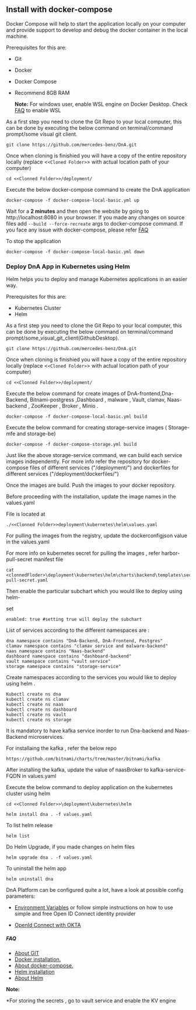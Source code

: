 ## **Install with docker-compose**

Docker Compose will help to start the application locally on your computer and provide support to develop and debug the docker container in the local machine.

Prerequisites for this are:

* Git
* Docker
* Docker Compose
* Recommend 8GB RAM
  
  **Note:** For windows user, enable WSL engine on Docker Desktop. Check [FAQ](./FAQ.md) to enable WSL

As a first step you need to clone the Git Repo to your local computer, this can be done by executing the below command on terminal/command prompt/some visual git client.
```
git clone https://github.com/mercedes-benz/DnA.git
```
Once when cloning is finishied  you will have a copy of the entire repository locally (replace <`<Cloned Folder>`> with actual location path of your computer)
```
cd <<Clonned Folder>>/deployment/
```
Execute the below docker-compose command to create the DnA application
```
docker-compose -f docker-compose-local-basic.yml up
```

Wait for a **2 minutes** and then open the website by going to http://localhost:8080 in your browser. If you made any changes on source files add `--build --force-recreate` args to docker-compose command. If you face any issue with docker-compose, please refer [FAQ](./FAQ.md)

To stop the application

```
docker-compose -f docker-compose-local-basic.yml down
```

### **Deploy DnA App in Kubernetes using Helm**

Helm helps you to deploy and manage Kubernetes applications in an easier way.

Prerequisites for this are:

* Kubernetes Cluster
* Helm
  
As a first step you need to clone the Git Repo to your local computer, this can be done by executing the below command on terminal/command prompt/some_visual_git_client(GithubDesktop).

```
git clone https://github.com/mercedes-benz/DnA.git
```

Once when cloning is finishied  you will have a copy of the entire repository locally (replace <`<Cloned Folder>`> with actual location path of your computer)
```
cd <<Clonned Folder>>/deployment/
```
Execute the below command for create images of DnA-frontend,Dna-Backend, Bitnami-postgress ,Dashboard , malware , Vault, clamav, Naas-backend , ZooKeeper , Broker , Minio .
```
docker-compose -f docker-compose-local-basic.yml build
```
Execute the below command for creating storage-service images ( Storage-mfe and storage-be)
```
docker-compose -f docker-compose-storage.yml build  
```
Just like the above storage-service command, we can build each service images independently. For more info refer the repository for docker-compose files of different services ("/deployment/<docker-compose-files>") and dockerfiles for different services ("/deployment/dockerfiles/<service-name>")

Once the images are build. Push the images to your docker repository.

Before proceeding with the installation, update the image names in the values.yaml

File is located at 

```
./<<Clonned Folder>>deployment\kubernetes\helm\values.yaml
```
For pulling the images from the registry, update the dockerconfigjson value in the values.yaml

For more info on kubernetes secret for pulling the images , refer harbor-pull-secret manifest file

```
cat <clonnedFloder>\deployment\kubernetes\helm\charts\backend\templates\secrets\harbor-pull-secret.yaml
```
Then enable the particular subchart which you would like to deploy using helm-

set
```
enabled: true #setting true will deploy the subchart
```
List of services according to the different namespaces are :
```
dna namespace contains "DnA-Backend, DnA-Frontend, Postgres"
clamav namespace contains "clamav service and malware-backend"
naas namespace contains "Naas-backend"
dashboard namespace contains "dashboard-backend"
vault namespace contains "vault service"
storage namespace contains "storage-service"
```
Create namespaces according to the services you would like to deploy using helm .
```
Kubectl create ns dna
kubectl create ns clamav
kubectl create ns naas
kubectl create ns dashboard
kubectl create ns vault
kubectl create ns storage

```
It is mandatory to have kafka service inorder to run Dna-backend and Naas-Backend microservices.

For installaing the kafka , refer the below repo 
```
https://github.com/bitnami/charts/tree/master/bitnami/kafka
```
After installing the kafka, update the value of naasBroker to kafka-service-FQDN in values.yaml

Execute the below command to deploy application on the kubernetes cluster using helm

```
cd <<Clonned Folder>>\deployment\kubernetes\helm
```
```
helm install dna . -f values.yaml
```
To list helm release
```
helm list
```
Do Helm Upgrade, if you made changes on helm files

```
helm upgrade dna . -f values.yaml
```
To uninstall the helm app

```
helm uninstall dna
```

DnA Platform can be configured quite a lot, have a look at possible config parameters:

* [Environment Variables](./APP-ENV-CONFIG.md)
or follow simple instructions on how to use simple and free Open ID Connect identity provider

* [OpenId Connect with OKTA](./OPENID-CONNECT.md)
##### FAQ

* [About GIT](https://git-scm.com/doc)
* [Docker installation.](https://docs.docker.com/get-docker/)
* [About docker-compose.](https://docs.docker.com/compose/)
* [Helm installation](https://helm.sh/docs/intro/install/)
* [About Helm](https://helm.sh/docs/)

**Note:**

*For storing the secrets , go to vault service and enable the KV engine

